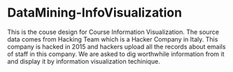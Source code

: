 # DataMining-InfoVisualization
This is the couse design for Course Information Visualization. The source data comes from Hacking Team  which is a Hacker Company in Italy. This company is hacked in 2015 and hackers upload all the records about emails of staff in this company. We are asked to dig worthwhile information from it and display it by information visualization techinique.
